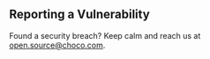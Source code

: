 ## Reporting a Vulnerability

Found a security breach? Keep calm and reach us at [open.source@choco.com](open.source@choco.com).
